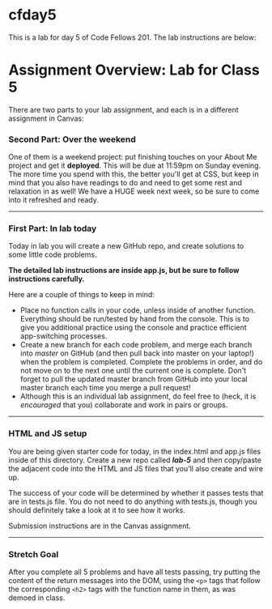 # cfday5
This is a lab for day 5 of Code Fellows 201. The lab instructions are below:

# Assignment Overview: Lab for Class 5

There are two parts to your lab assignment, and each is in a different assignment in Canvas:

### Second Part: Over the weekend

One of them is a weekend project: put finishing touches on your About Me project and get it **deployed**. This will be due at 11:59pm on Sunday evening. The more time you spend with this, the better you'll get at CSS, but keep in mind that you also have readings to do and need to get some rest and relaxation in as well! We have a HUGE week next week, so be sure to come into it refreshed and ready.

---

### First Part: In lab today

Today in lab you will create a new GitHub repo, and create solutions to some little code problems.

**The detailed lab instructions are inside app.js, but be sure to follow instructions carefully.**

Here are a couple of things to keep in mind:

* Place no function calls in your code, unless inside of another function. Everything should be run/tested by hand from the console. This is to give you additional practice using the console and practice efficient app-switching processes.
* Create a new branch for each code problem, and merge each branch into *master* on GitHub (and then pull back into master on your laptop!) when the problem is completed. Complete the problems in order, and do not move on to the next one until the current one is complete. Don't forget to pull the updated master branch from GitHub into your local master branch each time you merge a pull request!
* Although this is an individual lab assignment, do feel free to (heck, it is *encouraged* that you) collaborate and work in pairs or groups.


---
### HTML and JS setup

You are being given starter code for today, in the index.html and app.js files inside of this directory. Create a new repo called ***lab-5*** and then copy/paste the adjacent code into the HTML and JS files that you'll also create and wire up.

The success of your code will be determined by whether it passes tests that are in tests.js file. You do not need to do anything with tests.js, though you should definitely take a look at it to see how it works.

Submission instructions are in the Canvas assignment.

---
### Stretch Goal

After you complete all 5 problems and have all tests passing, try putting the content of the return messages into the DOM, using the `<p>` tags that follow the corresponding `<h2>` tags with the function name in them, as was demoed in class.

